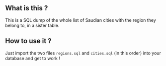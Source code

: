 ## What is this ?
This is a SQL dump of the whole list of Saudian cities with the region they belong to, in a sister table.

## How to use it ?
Just import the two files ```regions.sql``` and ```cities.sql``` (in this order) into your database and get to work !